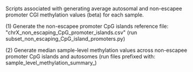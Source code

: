 Scripts associated with generating average autosomal and non-escapee promoter CGI methylation values (beta) for each sample.

(1) Generate the non-escapee promoter CpG islands reference file: "chrX_non_escaping_CpG_promoter_islands.csv" (run subset_non_escaping_CpG_island_promoters.py)

(2) Generate median sample-level methylation values across non-escapee promoter CpG islands and autosomes (run files prefixed with: sample_level_methylation_summary_)
